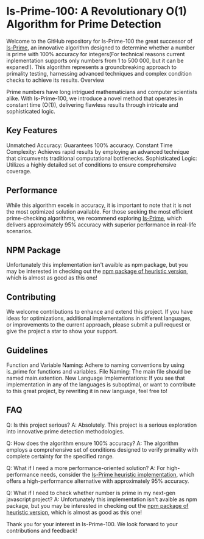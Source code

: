 # Is-Prime-100: A Revolutionary O(1) Algorithm for Prime Detection

Welcome to the GitHub repository for Is-Prime-100 the great successor of [Is-Prime](https://github.com/mawerty/Is-Prime), an innovative algorithm designed to determine whether a number is prime with 100% accuracy for integers(For technical reasons current inplementation supports only numbers from 1 to 500 000, but it can be expaned!). This algorithm represents a groundbreaking approach to primality testing, harnessing advanced techniques and complex condition checks to achieve its results.
Overview

Prime numbers have long intrigued mathematicians and computer scientists alike. With Is-Prime-100, we introduce a novel method that operates in constant time (O(1)), delivering flawless results through intricate and sophisticated logic.
## Key Features

Unmatched Accuracy: Guarantees 100% accuracy.
Constant Time Complexity: Achieves rapid results by employing an advanced technique that circumvents traditional computational bottlenecks.
Sophisticated Logic: Utilizes a highly detailed set of conditions to ensure comprehensive coverage.

## Performance

While this algorithm excels in accuracy, it is important to note that it is not the most optimized solution available. For those seeking the most efficient prime-checking algorithms, we recommend exploring [Is-Prime](https://github.com/mawerty/Is-Prime), which delivers approximately 95% accuracy with superior performance in real-life scenarios.
## NPM Package

Unfortunately this implementation isn't avaible as npm package, but you may be interested in checking out the [npm package of heuristic version](https://www.npmjs.com/package/is-prime-fast), which is almost as good as this one! 
## Contributing

We welcome contributions to enhance and extend this project. If you have ideas for optimizations, additional implementations in different languages, or improvements to the current approach, please submit a pull request or give the project a star to show your support.

## Guidelines

Function and Variable Naming: Adhere to naming conventions by using is_prime for functions and variables.
File Naming: The main file should be named main.extention.
New Language Implementations: If you see that implementation in any of the languages is suboptimal, or want to contribute to this great project, by rewriting it in new language, feel free to!

## FAQ

Q: Is this project serious?
A: Absolutely. This project is a serious exploration into innovative prime detection methodologies.

Q: How does the algorithm ensure 100% accuracy?
A: The algorithm employs a comprehensive set of conditions designed to verify primality with complete certainty for the specified range.

Q: What if I need a more performance-oriented solution?
A: For high-performance needs, consider the [Is-Prime heuristic implementation](https://github.com/mawerty/Is-Prime), which offers a high-performance alternative with approximately 95% accuracy.

Q: What if I need to check whether number is prime in my next-gen javascript project?
A: Unfortunately this implementation isn't avaible as npm package, but you may be interested in checking out the [npm package of heuristic version](https://www.npmjs.com/package/is-prime-fast), which is almost as good as this one! 

Thank you for your interest in Is-Prime-100. We look forward to your contributions and feedback!
